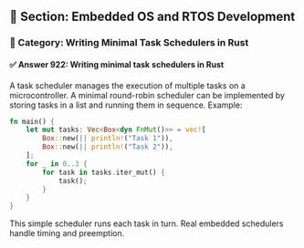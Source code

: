 ## 📘 Section: Embedded OS and RTOS Development
### 🔹 Category: Writing Minimal Task Schedulers in Rust
#### ✅ Answer 922: Writing minimal task schedulers in Rust

A task scheduler manages the execution of multiple tasks on a microcontroller. A minimal round-robin scheduler can be implemented by storing tasks in a list and running them in sequence. Example:

```rust
fn main() {
    let mut tasks: Vec<Box<dyn FnMut()>> = vec![
        Box::new(|| println!("Task 1")),
        Box::new(|| println!("Task 2")),
    ];
    for _ in 0..3 {
        for task in tasks.iter_mut() {
            task();
        }
    }
}
```

This simple scheduler runs each task in turn. Real embedded schedulers handle timing and preemption.
